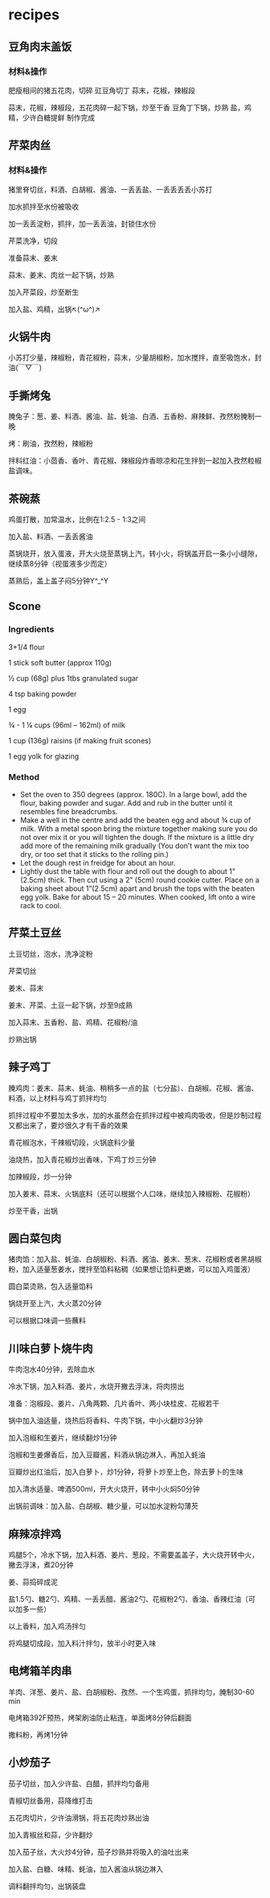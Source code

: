 # recipes
## 豆角肉末盖饭

### 材料&操作

肥瘦相间的猪五花肉，切碎
豇豆角切丁
蒜末，花椒，辣椒段

蒜末，花椒，辣椒段，五花肉碎一起下锅，炒至干香
豆角丁下锅，炒熟
盐，鸡精，少许白糖提鲜
制作完成



## 芹菜肉丝

### 材料&操作

猪里脊切丝，料酒、白胡椒、酱油、一丢丢盐、一丢丢丢丢小苏打

加水抓拌至水份被吸收

加一丢丢淀粉，抓拌，加一丢丢油，封锁住水份



芹菜洗净，切段

准备蒜末、姜末

蒜末、姜末、肉丝一起下锅，炒熟

加入芹菜段，炒至断生

加入盐、鸡精，出锅↖(^ω^)↗



## 火锅牛肉

小苏打少量，辣椒粉，青花椒粉，蒜末，少量胡椒粉，加水搅拌，直至吸饱水，封油(￣▽￣)



## 手撕烤兔

腌兔子：葱、姜、料酒、酱油、盐、蚝油、白酒、五香粉、麻辣鲜、孜然粉腌制一晚

烤：刷油，孜然粉，辣椒粉

拌料红油：小茴香、香叶、青花椒、辣椒段炸香晾凉和花生拌到一起加入孜然粒椒盐调味。



## 茶碗蒸

鸡蛋打散，加常温水，比例在1:2.5 - 1:3之间

加入盐、料酒、一丢丢酱油

蒸锅烧开，放入蛋液，开大火烧至蒸锅上汽，转小火，将锅盖开启一条小小缝隙，继续蒸8分钟（视蛋液多少而定）

蒸熟后，盖上盖子闷5分钟Y^_^Y



## Scone

### Ingredients

3+1/4 flour

1 stick soft butter (approx 110g)

½ cup (68g) plus 1tbs granulated sugar

4 tsp baking powder

1 egg

¾ - 1 ¼ cups (96ml – 162ml) of milk

1 cup (136g) raisins (if making fruit scones)

1 egg yolk for glazing

### Method

- Set the oven to 350 degrees (approx. 180C). In a large bowl, add the flour, baking powder and sugar. Add and rub in the butter until it resembles fine breadcrumbs.
- Make a well in the centre and add the beaten egg and about ¾ cup of milk. With a metal spoon bring the mixture together making sure you do not over mix it or you will tighten the dough. If the mixture is a little dry add more of the remaining milk gradually (You don’t want the mix too dry, or too set that it sticks to the rolling pin.)
- Let the dough rest in freidge for about an hour.
- Lightly dust the table with flour and roll out the dough to about 1” (2.5cm) thick. Then cut using a 2” (5cm) round cookie cutter. Place on a baking sheet about 1”(2.5cm) apart and brush the tops with the beaten egg yolk. Bake for about 15 – 20 minutes. When cooked, lift onto a wire rack to cool.



## 芹菜土豆丝

土豆切丝，泡水，洗净淀粉

芹菜切丝

姜末、蒜末

姜末、芹菜、土豆一起下锅，炒至9成熟

加入蒜末、五香粉、盐、鸡精、花椒粉/油

炒熟出锅



## 辣子鸡丁

腌鸡肉：姜末、蒜末、蚝油、稍稍多一点的盐（七分盐）、白胡椒、花椒、酱油、料酒，以上材料与鸡丁抓拌均匀

抓拌过程中不要加太多水，加的水虽然会在抓拌过程中被鸡肉吸收，但是炒制过程又都出来了，要炒很久才有干香的效果

青花椒泡水，干辣椒切段，火锅底料少量

油烧热，加入青花椒炒出香味，下鸡丁炒三分钟

加辣椒段，炒一分钟

加入姜末、蒜末、火锅底料（还可以根据个人口味，继续加入辣椒粉、花椒粉）

炒至干香，出锅



## 圆白菜包肉

猪肉馅：加入盐、蚝油、白胡椒粉、料酒、酱油、姜末、葱末、花椒粉或者黑胡椒粉，加入适量葱姜水，搅拌至馅料粘稠（如果想让馅料更嫩，可以加入鸡蛋液）

圆白菜烫熟，包入适量馅料

锅烧开至上汽，大火蒸20分钟

可以根据口味调一些蘸料



## 川味白萝卜烧牛肉

牛肉泡水40分钟，去除血水

冷水下锅，加入料酒、姜片，水烧开撇去浮沫，将肉捞出

准备：泡椒段、姜片、八角两颗、几片香叶、两小块桂皮、花椒若干

锅中加入油适量，烧热后将香料、牛肉下锅，中小火翻炒3分钟

加入泡椒和生姜片，继续翻炒1分钟

泡椒和生姜爆香后，加入豆瓣酱，料酒从锅边淋入，再加入蚝油

豆瓣炒出红油后，加入白萝卜，炒1分钟，将萝卜炒至上色，除去萝卜的生味

加入清水适量、啤酒500ml，开大火烧开，转中小火焖50分钟

出锅前调味：加入盐、白胡椒、糖少量，可以加水淀粉勾薄芡



## 麻辣凉拌鸡

鸡腿5个，冷水下锅，加入料酒、姜片、葱段，不需要盖盖子，大火烧开转中火，撇去浮沫，煮20分钟

姜、蒜捣碎成泥

盐1.5勺、糖2勺、鸡精、一丢丢醋、酱油2勺、花椒粉2勺、香油、香辣红油（可以加多一些）

以上香料，加入鸡汤拌匀

将鸡腿切成段，加入料汁拌匀，放半小时更入味



## 电烤箱羊肉串

羊肉、洋葱、姜片、盐、白胡椒粉、孜然、一个生鸡蛋，抓拌均匀，腌制30-60 min

电烤箱392F预热，烤架刷油防止粘连，单面烤8分钟后翻面

撒料粉，再烤1分钟



## 小炒茄子

茄子切丝，加入少许盐、白醋，抓拌均匀备用

青椒切丝备用，蒜降维打击

五花肉切片，少许油滑锅，将五花肉炒熟出油

加入青椒丝和蒜，少许翻炒

加入茄子丝，大火炒4分钟，茄子炒熟并将吸入的油吐出来

加入盐、白糖、味精、蚝油，加入酱油从锅边淋入

调料翻拌均匀，出锅装盘

